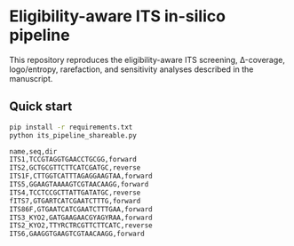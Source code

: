 # Eligibility-aware ITS in-silico pipeline

This repository reproduces the eligibility-aware ITS screening, Δ-coverage,
logo/entropy, rarefaction, and sensitivity analyses described in the manuscript.

## Quick start
```bash
pip install -r requirements.txt
python its_pipeline_shareable.py

name,seq,dir
ITS1,TCCGTAGGTGAACCTGCGG,forward
ITS2,GCTGCGTTCTTCATCGATGC,reverse
ITS1F,CTTGGTCATTTAGAGGAAGTAA,forward
ITS5,GGAAGTAAAAGTCGTAACAAGG,forward
ITS4,TCCTCCGCTTATTGATATGC,reverse
fITS7,GTGARTCATCGAATCTTTG,forward
ITS86F,GTGAATCATCGAATCTTTGAA,forward
ITS3_KYO2,GATGAAGAACGYAGYRAA,forward
ITS2_KYO2,TTYRCTRCGTTCTTCATC,reverse
ITS6,GAAGGTGAAGTCGTAACAAGG,forward
